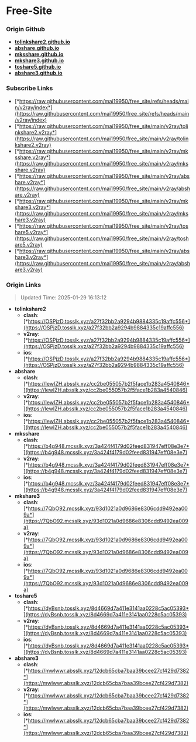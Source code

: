 # Free-Site

### Origin Github

- [**tolinkshare2.github.io**](https://github.com/tolinkshare2/tolinkshare2.github.io)
- [**abshare.github.io**](https://github.com/abshare/abshare.github.io)
- [**mksshare.github.io**](https://github.com/mksshare/mksshare.github.io)
- [**mkshare3.github.io**](https://github.com/mkshare3/mkshare3.github.io)
- [**toshare5.github.io**](https://github.com/toshare5/toshare5.github.io)
- [**abshare3.github.io**](https://github.com/abshare3/abshare3.github.io)

### Subscribe Links

- [*https://raw.githubusercontent.com/mai19950/free_site/refs/heads/main/v2ray/index*](https://raw.githubusercontent.com/mai19950/free_site/refs/heads/main/v2ray/index)
- [*https://raw.githubusercontent.com/mai19950/free_site/main/v2ray/tolinkshare2.v2ray*](https://raw.githubusercontent.com/mai19950/free_site/main/v2ray/tolinkshare2.v2ray)
- [*https://raw.githubusercontent.com/mai19950/free_site/main/v2ray/mksshare.v2ray*](https://raw.githubusercontent.com/mai19950/free_site/main/v2ray/mksshare.v2ray)
- [*https://raw.githubusercontent.com/mai19950/free_site/main/v2ray/abshare.v2ray*](https://raw.githubusercontent.com/mai19950/free_site/main/v2ray/abshare.v2ray)
- [*https://raw.githubusercontent.com/mai19950/free_site/main/v2ray/mkshare3.v2ray*](https://raw.githubusercontent.com/mai19950/free_site/main/v2ray/mkshare3.v2ray)
- [*https://raw.githubusercontent.com/mai19950/free_site/main/v2ray/toshare5.v2ray*](https://raw.githubusercontent.com/mai19950/free_site/main/v2ray/toshare5.v2ray)
- [*https://raw.githubusercontent.com/mai19950/free_site/main/v2ray/abshare3.v2ray*](https://raw.githubusercontent.com/mai19950/free_site/main/v2ray/abshare3.v2ray)

### Origin Links

> Updated Time: 2025-01-29 16:13:12

- **tolinkshare2**
  - **clash**: [*https://OSPjzD.tosslk.xyz/a27f32bb2a9294b9884335c19affc556*](https://OSPjzD.tosslk.xyz/a27f32bb2a9294b9884335c19affc556)
  - **v2ray**: [*https://OSPjzD.tosslk.xyz/a27f32bb2a9294b9884335c19affc556*](https://OSPjzD.tosslk.xyz/a27f32bb2a9294b9884335c19affc556)
  - **ios**: [*https://OSPjzD.tosslk.xyz/a27f32bb2a9294b9884335c19affc556*](https://OSPjzD.tosslk.xyz/a27f32bb2a9294b9884335c19affc556)
- **abshare**
  - **clash**: [*https://IewIZH.absslk.xyz/cc2be055057b2f5face1b283a4540846*](https://IewIZH.absslk.xyz/cc2be055057b2f5face1b283a4540846)
  - **v2ray**: [*https://IewIZH.absslk.xyz/cc2be055057b2f5face1b283a4540846*](https://IewIZH.absslk.xyz/cc2be055057b2f5face1b283a4540846)
  - **ios**: [*https://IewIZH.absslk.xyz/cc2be055057b2f5face1b283a4540846*](https://IewIZH.absslk.xyz/cc2be055057b2f5face1b283a4540846)
- **mksshare**
  - **clash**: [*https://b4g948.mcsslk.xyz/3a424f4179d02feed831947eff08e3e7*](https://b4g948.mcsslk.xyz/3a424f4179d02feed831947eff08e3e7)
  - **v2ray**: [*https://b4g948.mcsslk.xyz/3a424f4179d02feed831947eff08e3e7*](https://b4g948.mcsslk.xyz/3a424f4179d02feed831947eff08e3e7)
  - **ios**: [*https://b4g948.mcsslk.xyz/3a424f4179d02feed831947eff08e3e7*](https://b4g948.mcsslk.xyz/3a424f4179d02feed831947eff08e3e7)
- **mkshare3**
  - **clash**: [*https://7QbO92.mcsslk.xyz/93d1021a0d9686e8306cdd9492ea009a*](https://7QbO92.mcsslk.xyz/93d1021a0d9686e8306cdd9492ea009a)
  - **v2ray**: [*https://7QbO92.mcsslk.xyz/93d1021a0d9686e8306cdd9492ea009a*](https://7QbO92.mcsslk.xyz/93d1021a0d9686e8306cdd9492ea009a)
  - **ios**: [*https://7QbO92.mcsslk.xyz/93d1021a0d9686e8306cdd9492ea009a*](https://7QbO92.mcsslk.xyz/93d1021a0d9686e8306cdd9492ea009a)
- **toshare5**
  - **clash**: [*https://dyBsnb.tosslk.xyz/8d4669d7a411e3141aa0228c5ac05393*](https://dyBsnb.tosslk.xyz/8d4669d7a411e3141aa0228c5ac05393)
  - **v2ray**: [*https://dyBsnb.tosslk.xyz/8d4669d7a411e3141aa0228c5ac05393*](https://dyBsnb.tosslk.xyz/8d4669d7a411e3141aa0228c5ac05393)
  - **ios**: [*https://dyBsnb.tosslk.xyz/8d4669d7a411e3141aa0228c5ac05393*](https://dyBsnb.tosslk.xyz/8d4669d7a411e3141aa0228c5ac05393)
- **abshare3**
  - **clash**: [*https://mwlwwr.absslk.xyz/12dcb65cba7baa39bcee27cf429d7382*](https://mwlwwr.absslk.xyz/12dcb65cba7baa39bcee27cf429d7382)
  - **v2ray**: [*https://mwlwwr.absslk.xyz/12dcb65cba7baa39bcee27cf429d7382*](https://mwlwwr.absslk.xyz/12dcb65cba7baa39bcee27cf429d7382)
  - **ios**: [*https://mwlwwr.absslk.xyz/12dcb65cba7baa39bcee27cf429d7382*](https://mwlwwr.absslk.xyz/12dcb65cba7baa39bcee27cf429d7382)
